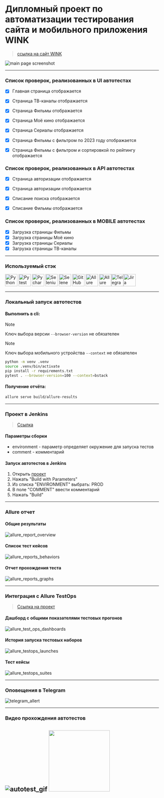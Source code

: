 #  Дипломный проект по автоматизации тестирования сайта и мобильного приложения WINK 
> <a target="_blank" href="https://www.wink.ru">ссылка на сайт WINK</a>

![main page screenshot](./pictures/wink_web.png)

----

### Список проверок, реализованных в UI автотестах

- [x] Главная страница отображается
- [x] Страница ТВ-каналы отображается
- [x] Страница Фильмы отображается 
- [x] Страница Моё кино отображается
- [x] Страница Сериалы отображается
- [x] Страница Фильмы с фильтром по 2023 году отображается
- [x] Страница Фильмы с фильтром и сортировкой по рейтингу отображается


### Список проверок, реализованных в API автотестах

- [x] Страница авторизации отображается
- [x] Страница авторизации отображается
- [x] Списание поиска отображается
- [x] Списание Фильмы отображается


### Список проверок, реализованных в MOBILE автотестах

- [x] Загрузка страницы Фильмы
- [x] Загрузка страницы Моё кино
- [x] Загрузка страницы Сериалы
- [x] Загрузка страницы ТВ-каналы

----

### Используемый стэк

<img title="Python" src="./pictures/python-original.svg" height="40" width="40"/> <img title="Pytest" src="./pictures/pytest-original.svg" height="40" width="40"/> <img title="Pycharm" src="./pictures/pycharm.png" height="40" width="40"/> <img title="Selenium" src="./pictures/selenium-original.svg" height="40" width="40"/> <img title="Selene" src="./pictures/selene.png" height="40" width="40"/> <img title="GitHub" src="./pictures/github-original.svg" height="40" width="40"/> <img title="Allure Report" src="./pictures/Allure_Report.png" height="40" width="40"/> <img title="Allure TestOps" src="./pictures/AllureTestOps.png" height="40" width="40"/><img title="Telegram" src="./pictures/tg.png" height="40" width="40"/><img title="Jira" src="./pictures/jira-original.svg" height="40" width="40"/> 

----

### Локальный запуск автотестов

#### Выполнить в cli:
> [!NOTE]
> Ключ выбора версии `--browser-version` не обязателен

> [!NOTE]
> Ключ выбора мобильного устройства `--context` не обязателен
```bash
python -m venv .venv
source .venv/bin/activate
pip install -r requirements.txt
pytest . --browser-version=100 --context=bstack
```

#### Получение отчёта:
```bash
allure serve build/allure-results
```

----

### Проект в Jenkins
> <a target="_blank" href="https://jenkins.autotests.cloud/job/C08_div50015_diploma1//">Ссылка</a>

#### Параметры сборки


* environment - параметр определяет окружение для запуска тестов
* comment - комментарий


#### Запуск автотестов в Jenkins
1. Открыть <a target="_blank" href="https://jenkins.autotests.cloud/job/lesson15-hw_jenkins_full_project//">проект</a>
2. Нажать "Build with Parameters"
3. Из списка "ENVIRONMENT" выбрать: PROD
4. В поле "COMMENT" ввести комментарий
5. Нажать "Build"

----

### Allure отчет
#### Общие результаты

![allure_report_overview](./pictures/allure-all-report.png)

#### Список тест кейсов

![allure_reports_behaviors](./pictures/allure-list-test.png)

#### Отчет прохождения теста

![allure_reports_graphs](./pictures/allure-test.png)


----

### Интеграция с Allure TestOps
> <a target="_blank" href="https://allure.autotests.cloud/project/3941/launches">Ссылка на проект</a>

#### Дашборд с общими показателями тестовых прогонов

![allure_test_ops_dashboards](./pictures/testops-dashboard.png)

#### История запуска тестовых наборов

![allure_testops_launches](./pictures/testops-launches.png)

#### Тест кейсы

![allure_testops_suites](./pictures/testops-all-test.png)

----



### Оповещения в Telegram

![telegram_allert](./pictures/tbot.png)

----

### Видео прохождения автотестов

![autotest_gif](./pictures/ui1.gif)
<img src="./pictures/mobile1.gif" width="200">
----

